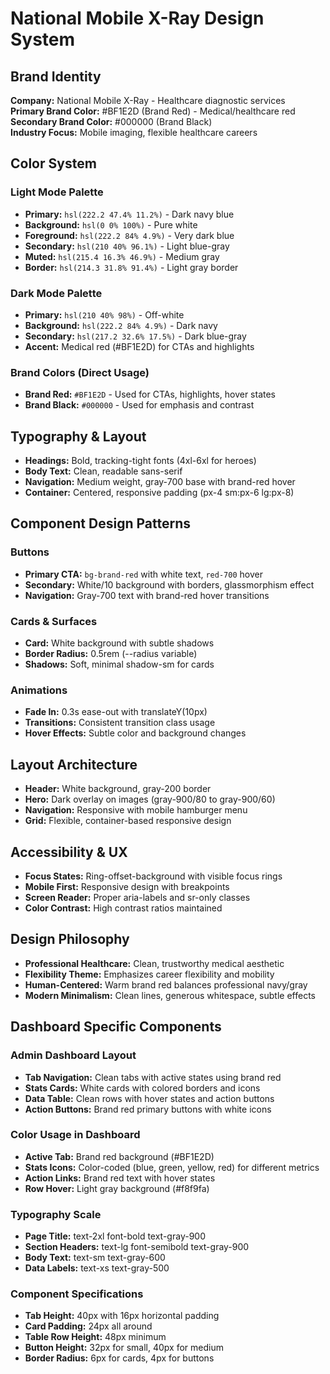 # National Mobile X-Ray Design System

## Brand Identity
**Company:** National Mobile X-Ray - Healthcare diagnostic services  
**Primary Brand Color:** #BF1E2D (Brand Red) - Medical/healthcare red  
**Secondary Brand Color:** #000000 (Brand Black)  
**Industry Focus:** Mobile imaging, flexible healthcare careers

## Color System

### Light Mode Palette
- **Primary:** `hsl(222.2 47.4% 11.2%)` - Dark navy blue
- **Background:** `hsl(0 0% 100%)` - Pure white  
- **Foreground:** `hsl(222.2 84% 4.9%)` - Very dark blue
- **Secondary:** `hsl(210 40% 96.1%)` - Light blue-gray
- **Muted:** `hsl(215.4 16.3% 46.9%)` - Medium gray
- **Border:** `hsl(214.3 31.8% 91.4%)` - Light gray border

### Dark Mode Palette
- **Primary:** `hsl(210 40% 98%)` - Off-white
- **Background:** `hsl(222.2 84% 4.9%)` - Dark navy
- **Secondary:** `hsl(217.2 32.6% 17.5%)` - Dark blue-gray
- **Accent:** Medical red (#BF1E2D) for CTAs and highlights

### Brand Colors (Direct Usage)
- **Brand Red:** `#BF1E2D` - Used for CTAs, highlights, hover states
- **Brand Black:** `#000000` - Used for emphasis and contrast

## Typography & Layout
- **Headings:** Bold, tracking-tight fonts (4xl-6xl for heroes)
- **Body Text:** Clean, readable sans-serif
- **Navigation:** Medium weight, gray-700 base with brand-red hover
- **Container:** Centered, responsive padding (px-4 sm:px-6 lg:px-8)

## Component Design Patterns

### Buttons
- **Primary CTA:** `bg-brand-red` with white text, `red-700` hover
- **Secondary:** White/10 background with borders, glassmorphism effect
- **Navigation:** Gray-700 text with brand-red hover transitions

### Cards & Surfaces
- **Card:** White background with subtle shadows
- **Border Radius:** 0.5rem (--radius variable)
- **Shadows:** Soft, minimal shadow-sm for cards

### Animations
- **Fade In:** 0.3s ease-out with translateY(10px)
- **Transitions:** Consistent transition class usage
- **Hover Effects:** Subtle color and background changes

## Layout Architecture
- **Header:** White background, gray-200 border
- **Hero:** Dark overlay on images (gray-900/80 to gray-900/60)
- **Navigation:** Responsive with mobile hamburger menu
- **Grid:** Flexible, container-based responsive design

## Accessibility & UX
- **Focus States:** Ring-offset-background with visible focus rings
- **Mobile First:** Responsive design with breakpoints
- **Screen Reader:** Proper aria-labels and sr-only classes
- **Color Contrast:** High contrast ratios maintained

## Design Philosophy
- **Professional Healthcare:** Clean, trustworthy medical aesthetic
- **Flexibility Theme:** Emphasizes career flexibility and mobility
- **Human-Centered:** Warm brand red balances professional navy/gray
- **Modern Minimalism:** Clean lines, generous whitespace, subtle effects

## Dashboard Specific Components

### Admin Dashboard Layout
- **Tab Navigation:** Clean tabs with active states using brand red
- **Stats Cards:** White cards with colored borders and icons
- **Data Table:** Clean rows with hover states and action buttons
- **Action Buttons:** Brand red primary buttons with white icons

### Color Usage in Dashboard
- **Active Tab:** Brand red background (#BF1E2D)
- **Stats Icons:** Color-coded (blue, green, yellow, red) for different metrics
- **Action Links:** Brand red text with hover states
- **Row Hover:** Light gray background (#f8f9fa)

### Typography Scale
- **Page Title:** text-2xl font-bold text-gray-900
- **Section Headers:** text-lg font-semibold text-gray-900
- **Body Text:** text-sm text-gray-600
- **Data Labels:** text-xs text-gray-500

### Component Specifications
- **Tab Height:** 40px with 16px horizontal padding
- **Card Padding:** 24px all around
- **Table Row Height:** 48px minimum
- **Button Height:** 32px for small, 40px for medium
- **Border Radius:** 6px for cards, 4px for buttons